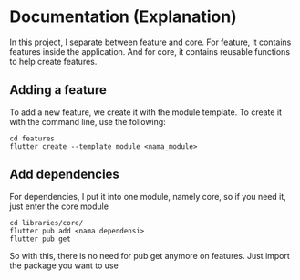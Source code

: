 # Documentation (Explanation)

In this project, I separate between feature and core. For feature, it contains features inside the application. And for core, it contains reusable functions to help create features.

## Adding a feature

To add a new feature, we create it with the module template. To create it with the command line, use the following:

```shell
cd features
flutter create --template module <nama_module>
```

## Add dependencies

For dependencies, I put it into one module, namely core, so if you need it, just enter the core module

```shell
cd libraries/core/
flutter pub add <nama dependensi>
flutter pub get
```

So with this, there is no need for pub get anymore on features. Just import the package you want to use
